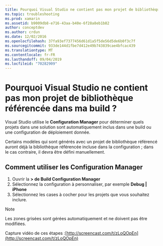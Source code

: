 ```yaml
---
title: Pourquoi Visual Studio ne contient pas mon projet de bibliothèque référencée dans ma build ?
ms.topic: troubleshooting
ms.prod: xamarin
ms.assetid: b9009db8-e716-43aa-b40e-6f28a8eb1b82
author: conceptdev
ms.author: crdun
ms.date: 12/02/2016
ms.openlocfilehash: 37fa93ef7377456d61d1a5f5de56d5de6b0f3c7f
ms.sourcegitcommit: 933de144d1fbe7d412e49b743839cae4bfcac439
ms.translationtype: MT
ms.contentlocale: fr-FR
ms.lasthandoff: 09/04/2019
ms.locfileid: "70282909"
---
```

# <a name="why-doesnt-visual-studio-include-my-referenced-library-project-in-my-build"></a>Pourquoi Visual Studio ne contient pas mon projet de bibliothèque référencée dans ma build ?

Visual Studio utilise le **Configuration Manager** pour déterminer quels projets dans une solution sont automatiquement inclus dans une build ou une configuration de déploiement donnée.

Certains modèles qui sont générés avec un projet de bibliothèque référencé auront déjà la bibliothèque référencée incluse dans la configuration ; dans le cas contraire, il devra être défini manuellement.

## <a name="how-to-use-the-configuration-manager"></a>Comment utiliser les Configuration Manager

1. Ouvrir la **> de Build Configuration Manager**
2. Sélectionnez la configuration à personnaliser, par exemple **Debug | iPhone**
3. Sélectionnez les cases à cocher pour les projets que vous souhaitez inclure.

> [!NOTE]
> Les zones grisées sont gérées automatiquement et ne doivent pas être modifiées.

Capture vidéo de ces étapes :[http://screencast.com/t/zLoQOpEn](http://screencast.com/t/zLoQOpEn)
